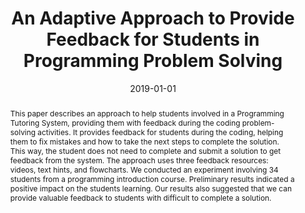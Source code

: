 ---
title: 'An Adaptive Approach to Provide Feedback for Students in Programming Problem
  Solving'

# Authors
# If you created a profile for a user (e.g. the default `admin` user), write the username (folder name) here
# and it will be replaced with their full name and linked to their profile.
authors:
  - admin
  - Evandro Costa
  - Joseana Régis de Araújo

# Author notes (optional)
#author_notes:
#  - 'Equal contribution'
#  - 'Equal contribution'

date: '2019-01-01'
doi: '10.1007/978-3-030-22244-4_3'

# Schedule page publish date (NOT publication's date).
publishDate: '2024-02-22T17:03:41.217947Z'

# Publication type.
# Accepts a single type but formatted as a YAML list (for Hugo requirements).
# Enter a publication type from the CSL standard.
publication_types: ['paper-conference']

# Publication name and optional abbreviated publication name.
publication: In *International Conference on Intelligent Tutoring Systems*
publication_short: In *ITS*

abstract: 'This paper describes an approach to help students involved in a Programming
  Tutoring System, providing them with feedback during the coding problem-solving
  activities. It provides feedback for students during the coding, helping them to
  fix mistakes and how to take the next steps to complete the solution. This way,
  the student does not need to complete and submit a solution to get feedback from
  the system. The approach uses three feedback resources: videos, text hints, and
  flowcharts. We conducted an experiment involving 34 students from a programming
  introduction course. Preliminary results indicated a positive impact on the students
  learning. Our results also suggested that we can provide valuable feedback to students
  with difficult to complete a solution.'

# Summary. An optional shortened abstract.
#summary: Lorem ipsum dolor sit amet, consectetur adipiscing elit. Duis posuere tellus ac convallis placerat. Proin tincidunt magna sed ex sollicitudin condimentum.

tags: [Education]

# Display this page in the Featured widget?
featured: true

# Custom links (uncomment lines below)
# links:
# - name: Custom Link
#   url: http://example.org

url_pdf: 'https://link.springer.com/chapter/10.1007/978-3-030-22244-4_3'
#url_code: 'https://github.com/HugoBlox/hugo-blox-builder'
#url_dataset: 'https://github.com/HugoBlox/hugo-blox-builder'
#url_poster: ''
#url_project: ''
#url_slides: ''
#url_source: 'https://github.com/HugoBlox/hugo-blox-builder'
#url_video: 'https://youtube.com'

# Featured image
# To use, add an image named `featured.jpg/png` to your page's folder.
image:
  caption: ''
  focal_point: ''
  preview_only: false

# Associated Projects (optional).
#   Associate this publication with one or more of your projects.
#   Simply enter your project's folder or file name without extension.
#   E.g. `internal-project` references `content/project/internal-project/index.md`.
#   Otherwise, set `projects: []`.
projects:
  - Marvin

# Slides (optional).
#   Associate this publication with Markdown slides.
#   Simply enter your slide deck's filename without extension.
#   E.g. `slides: "example"` references `content/slides/example/index.md`.
#   Otherwise, set `slides: ""`.
#slides: example
---